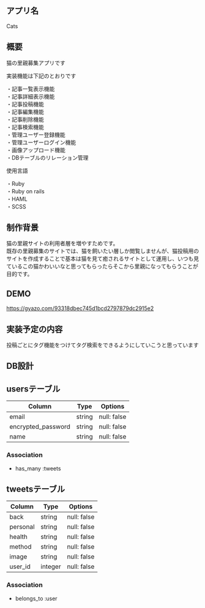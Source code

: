 ## アプリ名
Cats
## 概要
猫の里親募集アプリです

実装機能は下記のとおりです

・記事一覧表示機能  
・記事詳細表示機能  
・記事投稿機能  
・記事編集機能  
・記事削除機能  
・記事検索機能  
・管理ユーザー登録機能  
・管理ユーザーログイン機能  
・画像アップロード機能  
・DBテーブルのリレーション管理  

使用言語

・Ruby  
・Ruby on rails  
・HAML  
・SCSS  
## 制作背景

猫の里親サイトの利用者層を増やすためです。  
既存の里親募集のサイトでは、猫を飼いたい層しか閲覧しませんが、猫投稿用のサイトを作成することで基本は猫を見て癒されるサイトとして運用し、いつも見ているこの猫かわいいなと思ってもらったらそこから里親になってもらうことが目的です。  

## DEMO

https://gyazo.com/93318dbec745d1bcd2797879dc2915e2

## 実装予定の内容
投稿ごとにタグ機能をつけてタグ検索をできるようにしていこうと思っています

## DB設計
## usersテーブル
|Column|Type|Options|
|------|----|-------|
|email|string|null: false|
|encrypted_password|string|null: false|
|name|string|null: false|
### Association
- has_many :tweets

## tweetsテーブル
|Column|Type|Options|
|------|----|-------|
|back|string|null: false|
|personal|string|null: false|
|health|string|null: false|
|method|string|null: false|
|image|string|null: false|
|user_id|integer|null: false|

### Association
- belongs_to :user
